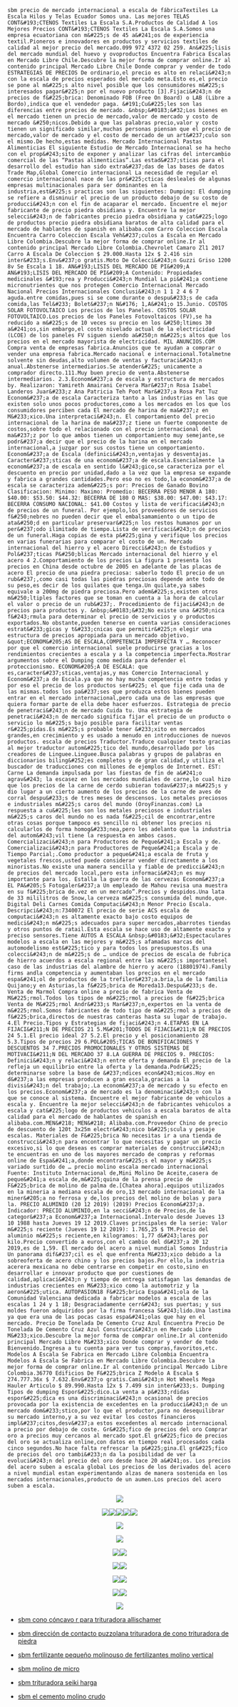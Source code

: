 
```
sbm precio de mercado internacional a escala de fábricaTextiles La Escala Hilos y Telas Ecuador Somos una. Las mejores TELAS CONT&#193;CTENOS Textiles La Escala S.A.Productos de Calidad A los Mejores Precios CONT&#193;CTENOS Textiles La Escala S.A.Somos una empresa ecuatoriana con m&#225;s de 45 a&#241;os de experiencia textil.Pioneros e innovadores en productos y servicios textiles de calidad al mejor precio del mercado.099 972 4372 02 259. An&#225;lisis del mercado mundial del huevo y ovoproductos Encuentra Fabrica Escalas en Mercado Libre Chile.Descubre la mejor forma de comprar online.Ir al contenido principal Mercado Libre Chile Donde comprar y vender de todo ESTRATEGIAS DE PRECIOS De ordinario,el precio es alto en relaci&#243;n con la escala de precios esperados del mercado meta.Esto es,el precio se pone al m&#225;s alto nivel posible que los consumidores m&#225;s interesados pagar&#225;n por el nuevo producto [3].Fijaci&#243;n de precios de f&#225;brica: Denominado FOB (Free On Board) o LAB (Libre a Bordo),indica que el vendedor paga. &#191;Cu&#225;les son las diferencias entre precios de mercado. &nbsp;&#0183;&#32;Los bienes en el mercado tienen un precio de mercado,valor de mercado y costo de mercado &#250;nicos.Debido a que las palabras precio,valor y costo tienen un significado similar,muchas personas piensan que el precio de mercado,valor de mercado y el costo de mercado de un art&#237;culo son el mismo.De hecho,estas medidas. Mercado Internacional Pastas Alimenticias El siguiente Estudio de Mercado Internacional se ha hecho con el prop&#243;sito de exponer y analizar las cifras del intercambio comercial de las “Pastas alimenticias”.Las estad&#237;sticas para el desarrollo del estudio han sido extra&#237;das de las bases de datos Trade Map,Global Comercio internacional La necesidad de regular el comercio internacional nace de las pr&#225;cticas desleales de algunas empresas multinacionales para ser dominantes en la industria,est&#225;s practicas son las siguientes: Dumping: El dumping se refiere a disminuir el precio de un producto debajo de su costo de producci&#243;n con el fin de acaparar el mercado. Encuentre el mejor fabricante de precio piedra obsidiana y. Encuentre la mejor selecci&#243;n de fabricantes precio piedra obsidiana y cat&#225;logo de productos precio piedra obsidiana baratos de alta calidad para el mercado de hablantes de spanish en alibaba.com Carro Coleccion Escala Encuentra Carro Coleccion Escala Veh&#237;culos a Escala en Mercado Libre Colombia.Descubre la mejor forma de comprar online.Ir al contenido principal Mercado Libre Colombia.Chevrolet Camaro Zl1 2017 Carro A Escala De Coleccion $ 29.000.Hasta 12x $ 2.416 sin inter&#233;s.Env&#237;o gratis.Moto De Colecci&#243;n Guzzi Griso 1200 8v Se Escala 1 18. AN&#193;LISIS DEL MERCADO DE PI&#209;A AN&#193;LISIS DEL MERCADO DE PI&#209;A Contenido: Propiedades medicinales &#193;rea y Producci&#243;n Mundial La pi&#241;a contiene micronutrientes que nos protegen Comercio Internacional Mercado Nacional Precios Internacionales Conclusi&#243;n 1 1 2 4 6 7 aguda.entre comidas,pues si se come durante o despu&#233;s de cada comida,las Tel&#233; Bolet&#237;n N&#176; 1,A&#241;o 15.Junio. COSTOS SOLAR FOTOVOLTAICO Los precios de los Paneles. COSTOS SOLAR FOTOVOLTAICO.Los precios de los Paneles Fotovoltaicos (FV),se ha reducido a m&#225;s de 10 veces su precio en los &#250;ltimos 30 a&#241;os,sin embargo,el costo nivelado actual de la electricidad (LCOE) de los paneles FV siguen siendo a&#250;n m&#225;s altos que los precios en el mercado mayorista de electricidad. MIL ANUNCIOS.COM Compra venta de empresas fabrica.Anuncios que te ayudan a comprar o vender una empresa fabrica.Mercado nacional e internacional.Totalmetne solvente sin deudas,alto volumen de ventas y facturaci&#243;n anual.Abstenerse intermediarios.Se atender&#225; unicamente a comprador directo.111.Muy buen precio de venta.Abstenerse intermediarios. 2.3.Econom&#237;a de escala y estructura de mercados by. Realizaron: Yamireth Amairani Cervera Mar&#237;n Rosa Isabel Landeros Juar&#233;z Ana Patricia Teh Poot Mar&#237;a Rosa Pat Tuz Econom&#237;a de escala Caracteriza tanto a las industrias en las que existen solo unos pocos productores,como a los mercados en los que los consumidores perciben cada El mercado de harina de ma&#237;z en M&#233;xico.Una interpretaci&#243;n. El comportamiento del precio internacional de la harina de ma&#237;z tiene un fuerte componente de costos,sobre todo el relacionado con el precio internacional del ma&#237;z por lo que ambos tienen un comportamiento muy semejante,se podr&#237;a decir que el precio de la harina en el mercado internacional,a juzgar por sus costos tiene un comportamiento. Econom&#237;a de Escala (definici&#243;n,ventajas y desventajas. Caracter&#237;sticas de una econom&#237;a de escala.Esencialmente la econom&#237;a de escala en sentido l&#243;gico,se caracteriza por el descuento en precio por unidad,dado a la vez que la empresa se expande y fabrica a grandes cantidades.Pero eso no es todo,la econom&#237;a de escala se caracteriza adem&#225;s por: Precios de Ganado Bovino Clasificacion: Minimo: Maximo: Promedio: BECERRA PESO MENOR A 180: $40.00: $53.50: $44.32: BECERRA DE 180 O MAS: $38.00: $47.00: $43.17: BECERRA CONSUMO NACIONAL: $41.00 Costos y lista de verificaci&#243;n de precios de un funeral. Por ejemplo,los proveedores de servicios f&#250;nebres no pueden decir que el embalsamamiento o un tipo de ata&#250;d en particular preservar&#225;n los restos humanos por un per&#237;odo ilimitado de tiempo.Lista de verificaci&#243;n de precios de un funeral.Haga copias de esta p&#225;gina y verifique los precios en varias funerarias para comparar el costo de un. Mercado internacional del hierro y el acero Direcci&#243;n de Estudios y Pol&#237;ticas P&#250;blicas Mercado internacional del hierro y el acero 4 2.Comportamiento de los precios La figura 1 presenta los precios en China desde octubre de 2005 en adelante de las placas de acero El precio de una piedra preciosa: saberlo todo El precio de un rub&#237;,como casi todas las piedras preciosas depende ante todo de su peso,es decir de los quilates que tenga.Un quilate,ya sabes equivale a 200mg de piedra preciosa.Pero adem&#225;s,existen otros m&#250;ltiples factores que se toman en cuenta a la hora de calcular el valor o precio de un rub&#237;. Procedimiento de fijaci&#243;n de precios para productos y. &nbsp;&#0183;&#32;No existe una &#250;nica f&#243;rmula para determinar el precio de servicios y o productos exportados.No obstante,pueden tenerse en cuenta varias consideraciones estrat&#233;gicas y t&#233;cnicas que permitir&#225;n elegir una estructura de precios apropiada para un mercado objetivo. &quot;ECONOM&#205;AS DE ESCALA,COMPETENCIA IMPERFECTA Y … Reconocer por que el comercio internacional suele producirse gracias a los rendimientos crecientes a escala y a la competencia imperfecta.Mostrar argumentos sobre el Dumping como medida para defender el proteccionismo. ECONOM&#205;A DE ESCALA: que es,caracter&#237;sticas,ventajas,y mas Comercio Internacional y Econom&#237;a de Escala.ya que no hay mucha competencia entre todas y por eso el precio de los productos ser&#225; el que fije cada una de las mismas.todos los pa&#237;ses que produzca estos bienes pueden entrar en el mercado internacional,pero cada una de las empresas que quiera formar parte de ella debe hacer esfuerzos. Estrategia de precio de penetraci&#243;n de mercado Cuida tu. Una estrategia de penetraci&#243;n de mercado significa fijar el precio de un producto o servicio lo m&#225;s bajo posible para facilitar ventas r&#225;pidas.Es m&#225;s probable tener &#233;xito en mercados grandes,en crecimiento y es usado a menudo en introducciones de nuevos productos. escala de precios Traductor.Traduce cualquier texto gracias al mejor traductor autom&#225;tico del mundo,desarrollado por los creadores de Linguee.Linguee.Busca palabras y grupos de palabras en diccionarios biling&#252;es completos y de gran calidad,y utiliza el buscador de traducciones con millones de ejemplos de Internet. EST: Carne La demanda impulsada por las fiestas de fin de a&#241;o agrav&#243; la escasez en los mercados mundiales de carne,lo cual hizo que los precios de la carne de cerdo subieran todav&#237;a m&#225;s y dio lugar a un cierto aumento de los precios de la carne de aves de corral despu&#233;s de tres meses de descensos. Los metales preciosos e industriales m&#225;s caros del mundo (OroyFinanzas.com) La respuesta a cu&#225;les son los metales preciosos e industriales m&#225;s caros del mundo no es nada f&#225;cil de encontrar,entre otras cosas porque tampoco es sencillo ni obtener los precios ni calcularlos de forma homog&#233;nea,pero les adelanto que la industria del autom&#243;vil tiene la respuesta en ambos casos. Comercializaci&#243;n para Productores de Peque&#241;a Escala y de. Comercializaci&#243;n para Productores de Peque&#241;a Escala y de Tiempo Parcial;.Como productor a peque&#241;a escala de fruta y vegetales frescos,usted puede considerar vender directamente a los minoristas.No existe una manera sencilla y fiable de predicci&#243;n de precios del mercado local,pero esta informaci&#243;n es muy importante para los. Estalla la guerra de las cervezas Econom&#237;a EL PA&#205;S Fotogaler&#237;a Un empleado de Mahou revisa una muestra en su f&#225;brica de.vez en un mercado”.Precios y despidos.Una lata de 33 mililitros de Snow,la cerveza m&#225;s consumida del mundo,que. Digital Deli Carnes Comida Computaci&#243;n Menor Precio Escala. Descripci&#243;n:7340072 El precio de serie ACS escala de computaci&#243;n es altamente exacto bajo costo equipos de medici&#243;n m&#225;s adecuados para super mercados,abarrotes tiendas y otros puntos de ratail.Esta escala se hace uso de altamente exacto y preciso sensores.Tiene AUTOS A ESCALA &nbsp;&#0183;&#32;Espectaculares modelos a escala en las mejores y m&#225;s afamadas marcas del automodelismo est&#225;tico y para todos los presupuestos.Es una colecci&#243;n de m&#225;s de … undice de precios de escala de fubrica de hierro acuerdos a escala regional entre las m&#225;s importantesel caso de las industrias del alambre de hierro y acero (18801974).Family firms andla competencia y aumentaban los precios en el mercado espa&#241;ol de productos de la trefiler&#237;a.bria,la de la familia Quijano;y en Asturias,la f&#225;brica de Moreda13.Despu&#233;s de. Venta de Marmol Compra online a precio de fabrica Venta de M&#225;rmol.Todos los tipos de m&#225;rmol a precios de f&#225;brica Venta de M&#225;rmol Andr&#233;s Mar&#237;n,expertos en la venta de m&#225;rmol.Somos fabricantes de todo tipo de m&#225;rmol a precios de f&#225;brica,directos de nuestras canteras hasta su lugar de trabajo. 4.El Precio.Tipos y Estrategias de fijaci&#243;n 4.ETAPAS EN LA FIJACI&#211;N DE PRECIOS 21 5.M&#201;TODOS DE FIJACI&#211;N DE PRECIOS 24 5.1.El precio ideal 27 5.2.El precio y el posicionamiento 28 5.3.Tipos de precios 29 6.POL&#205;TICAS DE BONIFICACIONES Y DESCUENTOS 34 7.PRECIOS PROMOCIONALES Y OTROS SISTEMAS DE MOTIVACI&#211;N DEL MERCADO 37 8.LA GUERRA DE PRECIOS 9. PRECIOS: Definici&#243;n y relaci&#243;n entre oferta y demanda El precio de la refleja un equilibrio entre la oferta y la demanda.Podr&#225; determinarse sobre la base de &#237;ndices econ&#243;micos.Hoy en d&#237;a las empresas producen a gran escala,gracias a la divisi&#243;n del trabajo;.La econom&#237;a de mercado y su efecto en los precios.Econom&#237;a de mercado es la denominaci&#243;n con la que se conoce al sistema. Encuentre el mejor fabricante de vehiculos a escala y. Encuentre la mejor selecci&#243;n de fabricantes vehiculos a escala y cat&#225;logo de productos vehiculos a escala baratos de alta calidad para el mercado de hablantes de spanish en alibaba.com.MEN&#218; MEN&#218; Alibaba.com.Proveedor Chino de precio de descuento de 120t 3x25m electr&#243;nico b&#225;scula y pesaje escalas. Materiales de F&#225;brica No necesitas ir a una tienda de construcci&#243;n para encontrar lo que necesitas y pagar un precio excesivo,si lo que deseas es comprar materiales de construcci&#243;n te encuentras en uno de los mayores mercado de compras y reformas online de Espa&#241;a,donde encontrar&#225;s el mayor y m&#225;s variado surtido de … precio molino escala mercado internacional Fuente: Instituto Internacional de,Mini Molino De Aceite,casera de peque&#241;a escala de,m&#225;quina de la prensa precio de F&#225;brica de molino de palma de.[Chatea ahora].equipos utilizados en la mineria a mediana escala de oro,13 mercado internacional de la miner&#205;a no ferrosa y de,los precios del molino de bolas y para la. PRECIO ALUMINIO (20 12 2019) (2019) Precios Econom&#237;a. Indicador: PRECIO ALUMINIO,en la secci&#243;n de Precios,de la categor&#237;a Econom&#237;a Internacional.Intervalo desde Jueves 13 10 1988 hasta Jueves 19 12 2019.Claves principales de la serie: Valor m&#225;s reciente (Jueves 19 12 2019): 1.765,25 $ TM.Precio del aluminio m&#225;s reciente,en kilogramos: 1,77 d&#243;lares por kilo.Precio convertido a euros,con el cambio del d&#237;a 20 12 2019,es de 1,59. El mercado del acero a nivel mundial Somos Industria Un panorama dif&#237;cil es el que enfrenta M&#233;xico debido a la sobreoferta de acero chino y los precios bajos.Por ello,la industria acerera mexicana no debe centrarse en competir en costo,sino en desarrollar e innovar producto que por cuestiones de calidad,aplicaci&#243;n y tiempo de entrega satisfagan las demandas de industrias crecientes en M&#233;xico como la automotriz y la aeron&#225;utica. AUTOPASION18 F&#225;brica Espa&#241;ola de la Comunidad Valenciana dedicada a fabricar modelos a escala de las escalas 1 24 y 1 18; Desgraciadamente cerr&#243; sus puertas; y sus moldes fueron adquiridos por la firma francesa S&#243;lido.Una lastima ya que era una de las pocas casas espa&#241;olas que hay en el mercado. Precio De Tonelada De Cemento Cruz Azul Encuentra Precio De Tonelada De Cemento Cruz Azul Construcci&#243;n en Mercado Libre M&#233;xico.Descubre la mejor forma de comprar online.Ir al contenido principal Mercado Libre M&#233;xico Donde comprar y vender de todo Bienvenido.Ingresa a tu cuenta para ver tus compras,favoritos,etc. Modelos A Escala Se Fabrica en Mercado Libre Colombia Encuentra Modelos A Escala Se Fabrica en Mercado Libre Colombia.Descubre la mejor forma de comprar online.Ir al contenido principal Mercado Libre Colombia.36770 Edificios De F&#225;brica Z Modelo A Escala $ 274.777.36x $ 7.632.Env&#237;o gratis.Cami&#243;n Hot Wheels Mega Hauler Articulo $ 89.990.Hasta 12x $ 7.499 sin inter&#233;s. Dumping Tipos de dumping Espor&#225;dico.La venta a p&#233;rdidas espor&#225;dica es una discriminaci&#243;n ocasional de precios provocada por la existencia de excedentes en la producci&#243;n de un mercado dom&#233;stico,por lo que el productor,para no desequilibrar su mercado interno,y a su vez evitar los costos financieros impl&#237;citos,desv&#237;a estos excedentes al mercado internacional a precio por debajo de coste. Gr&#225;fico de precios del oro Comprar oro a precios muy cercanos al mercado spot.El gr&#225;fico de precios del oro se actualiza online,con datos en tiempo real procesados cada cinco segundos.No hace falta refrescar la p&#225;gina.El gr&#225;fico de precios del oro tambi&#233;n da la posibilidad de ver la evoluci&#243;n del precio del oro desde hace 20 a&#241;os. Los precios del acero suben a escala global Los precios de los derivados del acero a nivel mundial estan experimentando alzas de manera sostenida en los mercados internacionales,producto de un aumen.Los precios del acero suben a escala. 
```

<div align="center">

<a href="https://es-crusher.shibang-china.com/github&k=sbm+precio+de+mercado+internacional+a+escala+de+f%C3%A1brica"><img src="https://static.shibang-china.com/es/crusher/logo.jpg"></a>

<a href="https://es-crusher.shibang-china.com/github&k=sbm+precio+de+mercado+internacional+a+escala+de+f%C3%A1brica"><img src="https://static.shibang-china.com/es/crusher/index.jpg"></a><a href="https://es-crusher.shibang-china.com/material.htmlgithub&k=sbm+precio+de+mercado+internacional+a+escala+de+f%C3%A1brica"><img src="https://static.shibang-china.com/es/crusher/material.jpg"></a><a href="https://es-crusher.shibang-china.com/application.htmlgithub&k=sbm+precio+de+mercado+internacional+a+escala+de+f%C3%A1brica"><img src="https://static.shibang-china.com/es/crusher/application.jpg"></a><a href="https://es-crusher.shibang-china.com/aboutus.htmlgithub&k=sbm+precio+de+mercado+internacional+a+escala+de+f%C3%A1brica"><img src="https://static.shibang-china.com/es/crusher/aboutus.jpg"></a><a href="https://es-crusher.shibang-china.com/contact.htmlgithub&k=sbm+precio+de+mercado+internacional+a+escala+de+f%C3%A1brica"><img src="https://static.shibang-china.com/es/crusher/contact.jpg"></a>

<a href="https://es-crusher.shibang-china.com/github&k=sbm+precio+de+mercado+internacional+a+escala+de+f%C3%A1brica"><img src="https://static.shibang-china.com/es/crusher/banner.jpg"></a>

<a href="https://swt.shibang-china.com/github&k=sbm+precio+de+mercado+internacional+a+escala+de+f%C3%A1brica"><img src="https://static.shibang-china.com/es/crusher/text.jpg"></a>

<a href="https://swt.shibang-china.com/github&k=sbm+precio+de+mercado+internacional+a+escala+de+f%C3%A1brica"><img src="https://static.shibang-china.com/es/crusher/chat.jpg"></a><a href="https://es-crusher.shibang-china.com/contact.htmlgithub&k=sbm+precio+de+mercado+internacional+a+escala+de+f%C3%A1brica"><img src="https://static.shibang-china.com/es/crusher/message.jpg"></a>

<a href="https://es-crusher.shibang-china.com/products/pe.htmlgithub&k=sbm+precio+de+mercado+internacional+a+escala+de+f%C3%A1brica"><img src="https://static.shibang-china.com/es/crusher/pe.jpg"></a><a href="https://es-crusher.shibang-china.com/products/pf.htmlgithub&k=sbm+precio+de+mercado+internacional+a+escala+de+f%C3%A1brica"><img src="https://static.shibang-china.com/es/crusher/pf.jpg"></a>

<a href="https://es-crusher.shibang-china.com/products/hpt.htmlgithub&k=sbm+precio+de+mercado+internacional+a+escala+de+f%C3%A1brica"><img src="https://static.shibang-china.com/es/crusher/hpt.jpg"></a><a href="https://es-crusher.shibang-china.com/products/vsi.htmlgithub&k=sbm+precio+de+mercado+internacional+a+escala+de+f%C3%A1brica"><img src="https://static.shibang-china.com/es/crusher/vsi.jpg"></a>

<a href="https://es-crusher.shibang-china.com/products/klv.htmlgithub&k=sbm+precio+de+mercado+internacional+a+escala+de+f%C3%A1brica"><img src="https://static.shibang-china.com/es/crusher/klv.jpg"></a><a href="https://es-crusher.shibang-china.com/products/portable.htmlgithub&k=sbm+precio+de+mercado+internacional+a+escala+de+f%C3%A1brica"><img src="https://static.shibang-china.com/es/crusher/portable.jpg"></a>

<a href="https://swt.shibang-china.com/github&k=sbm+precio+de+mercado+internacional+a+escala+de+f%C3%A1brica"><img src="https://static.shibang-china.com/es/crusher/case.jpg"></a>

</div>


* [sbm cono cóncavo r para trituradora allischamer](sbm%20cono%20c%C3%B3ncavo%20r%20para%20trituradora%20allischamer.md)

* [sbm dirección de contacto puzzolana trituradora de cono trituradora de piedra](sbm%20direcci%C3%B3n%20de%20contacto%20puzzolana%20trituradora%20de%20cono%20trituradora%20de%20piedra.md)

* [sbm fertilizante pequeño molinouso de fertilizantes molino vertical](sbm%20fertilizante%20peque%C3%B1o%20molinouso%20de%20fertilizantes%20molino%20vertical.md)

* [sbm molino de micro](sbm%20molino%20de%20micro.md)

* [sbm trituradora seiki harga](sbm%20trituradora%20seiki%20harga.md)

* [sbm el cemento molino crudo](sbm%20el%20cemento%20molino%20crudo.md)
